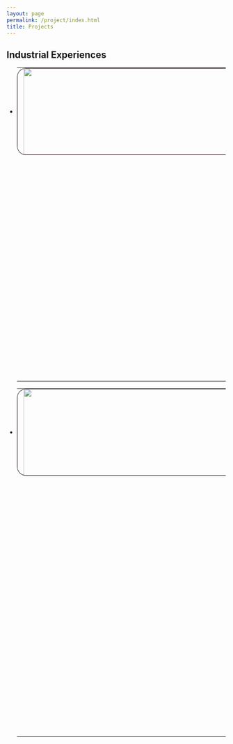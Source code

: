```yaml
---
layout: page
permalink: /project/index.html
title: Projects
---
```


## Industrial Experiences

- <table>
    <tr>
        <td class="imger" vertical-align="middle"><img src="../images/rca.jpg" style="width:2500px; height:200px"/></td>
        <td><b>AIOps system focusing on root cause analysis:</b> <br> The framework includes anomaly detection and root cause analysis. The anomaly detection module is composed of Siamese Log Autoencoder and Subgraph detection module based on expert rules. The root cause analysis part is composed of graph neural networks and random walk algorithms.
        </td>
    </tr>
  </table>

- <table>
    <tr>
        <td class="imger" vertical-align="middle"><img src="../images/llm.jpg" style="width:3500px; height:200px"/></td>
        <td><b>Large Language Model for Development Efficiency:</b> The general large langauge model of Qwen-Alibaba is enhanced with a document knowledge base to handle specific downstream DevOps problems. Following the chain of thought framework with some practical tricks such as self-consistency, the model is able to switch to multiple context tasks with minimal amount of fine-tuning data requirements. 
        </td>
    </tr>
  </table>

<style type="text/css">
  imger {
    display: block;
  }

  .imger {
    border-radius: 20px;
    display: inline-block;
    overflow: hidden;
    position: relative;
  }

  .imger:before {
    border-radius: 20px;
    bottom: 0;
    box-shadow: inset 0 0 1px 1px #100;
    content: " ";
    left: 0;
    position: absolute;
    right: 0;
    top: 0;
    z-index: 1;
  }
</style>

<style type="text/css">
  td {
    padding: 0 15px;
  }
</style>
